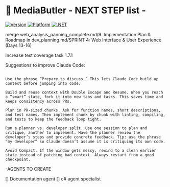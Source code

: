 # 🎩 MediaButler - NEXT STEP list -


[![Version](https://img.shields.io/badge/version-1.0.2-blue.svg)]()
[![Platform](https://img.shields.io/badge/platform-ARM32%20|%20x64-green.svg)]()
[![.NET](https://img.shields.io/badge/.NET-8.0-purple.svg)]()

merge web_analysis_panning_complete.md/9. Implementation Plan & Roadmap in dev_planning.md/SPRINT 4: Web Interface & User Experience (Days 13-16)

Increase test coverage task 1.7.1

Suggestions to improve Claude Code:
```

Use the phrase “Prepare to discuss.” This lets Claude Code build up context before jumping into code.

Build and reuse context with Double Escape and Resume. When you reach a “smart” state, fork it into new tabs and tasks. This saves time and keeps consistency across PRs.

Plan in PR-sized chunks. Ask for function names, short descriptions, and test names. Then implement chunk by chunk with linting, compiling, and tests to keep the feedback loop tight.

Run a planner vs. developer split. Use one session to plan and critique, another to implement. Have the planner review the developer’s steps and provide concrete feedback. Tip: use the phrase “my developer” so Claude doesn’t assume it is critiquing its own code.

Avoid Compact. If the window gets messy, rewind to a clean earlier state instead of patching bad context. Always restart from a good checkpoint.
```
-AGENTS TO CREATE

[] Documentation agent
[] c# agent specialist
